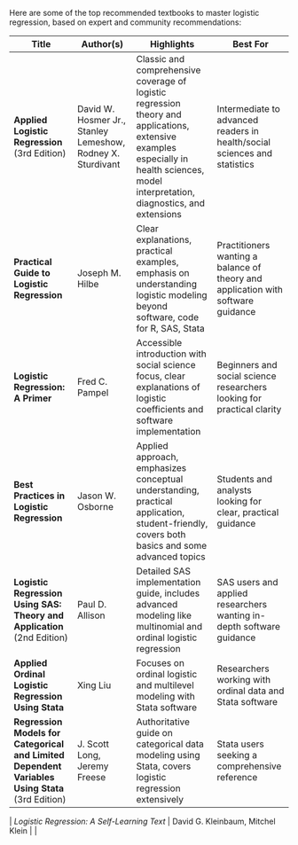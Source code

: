 Here are some of the top recommended textbooks to master logistic regression, based on expert and community recommendations:

| Title | Author(s) | Highlights | Best For |
|-------|------------|------------|----------|
| **Applied Logistic Regression** (3rd Edition) | David W. Hosmer Jr., Stanley Lemeshow, Rodney X. Sturdivant | Classic and comprehensive coverage of logistic regression theory and applications, extensive examples especially in health sciences, model interpretation, diagnostics, and extensions | Intermediate to advanced readers in health/social sciences and statistics |
| **Practical Guide to Logistic Regression** | Joseph M. Hilbe | Clear explanations, practical examples, emphasis on understanding logistic modeling beyond software, code for R, SAS, Stata | Practitioners wanting a balance of theory and application with software guidance |
| **Logistic Regression: A Primer** | Fred C. Pampel | Accessible introduction with social science focus, clear explanations of logistic coefficients and software implementation | Beginners and social science researchers looking for practical clarity |
| **Best Practices in Logistic Regression** | Jason W. Osborne | Applied approach, emphasizes conceptual understanding, practical application, student-friendly, covers both basics and some advanced topics | Students and analysts looking for clear, practical guidance |
| **Logistic Regression Using SAS: Theory and Application** (2nd Edition) | Paul D. Allison | Detailed SAS implementation guide, includes advanced modeling like multinomial and ordinal logistic regression | SAS users and applied researchers wanting in-depth software guidance |
| **Applied Ordinal Logistic Regression Using Stata** | Xing Liu | Focuses on ordinal logistic and multilevel modeling with Stata software | Researchers working with ordinal data and Stata software |
| **Regression Models for Categorical and Limited Dependent Variables Using Stata** (3rd Edition) | J. Scott Long, Jeremy Freese | Authoritative guide on categorical data modeling using Stata, covers logistic regression extensively | Stata users seeking a comprehensive reference |



| *Logistic Regression: A Self-Learning Text*                              | David G. Kleinbaum, Mitchel Klein                               |
                     |




